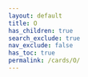 ```yaml
---
layout: default
title: O
has_children: true
search_exclude: true
nav_exclude: false
has_toc: true
permalink: /cards/O/
---
```

